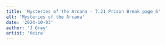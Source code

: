 ```yaml
---
title: 'Mysteries of the Arcana - 7.21 Prison Break page 6'
alt: 'Mysteries of the Arcana'
date: '2024-10-03'
author: 'J Gray'
artist: 'Keira'
---
```

